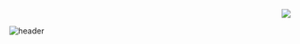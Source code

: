 <div align="right">
<img src="https://komarev.com/ghpvc/?username=yeon32&&style=flat-square" align="right" />
</div>  
  
<br/> 

![header](https://capsule-render.vercel.app/api?type=rounded&size=small&color=AAEBAA&section=header&text=JeongYeon's%10github&fontColor=000000)






